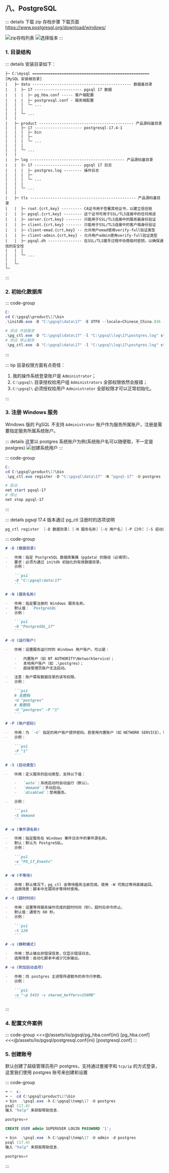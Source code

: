 ## 八、PostgreSQL

::: details 下载 zip 存档步骤
下载页面 https://www.postgresql.org/download/windows/

![zip存档列表](/assets/iis/pgsql/1.jpg)
![选择版本](/assets/iis/pgsql/2.jpg)
:::

### 1. 目录结构

::: details 安装目录如下：

```
├─ C:\mysql ==================================================== [MySQL 安装根目录]
|   ├─ data -------------------------------------------- 数据基目录
|   |  ├─ 17 --------------------- pgsql 17 数据
|   |  |  ├─ pg_hba.conf ----- 客户端配置
|   |  |  ├─ postgresql.conf - 服务端配置
|   |  |  └─ ...
|   |  |
|   |  └─ ...
|   |
|   ├─ product ------------------------------------------ 产品源码基目录
|   |  ├─ 17 --------------------- postgresql-17.4-1
|   |  |  ├─ bin
|   |  |  ├─
|   |  |  └─ ...
|   |  |
|   |  └─ ...
|   |
|   ├─ log ------------------------------------------ 产品源码基目录
|   |  ├─ 17 --------------------- pgsql 17 日志
|   |  |  ├─ postgres.log -------- 操作日志
|   |  |  ├─
|   |  |  └─ ...
|   |  |
|   |  └─ ...
|   |
|   ├─ tls ----------------------------------------------- 产品源码基目录
|   |  ├─ root.{crt,key} --------- CA证书用于签署其他证书，以建立信任链
|   |  ├─ pgsql.{crt,key} -------- 这个证书可用于SSL/TLS连接中的任何用途
|   |  ├─ server.{crt,key} ------- 只能用于SSL/TLS连接中的服务器身份验证
|   |  ├─ client.{crt,key} ------- 只能用于SSL/TLS连接中的客户端身份验证
|   |  ├─ client-emad.{crt,key} -- 允许用户emad使用verify-full验证类型
|   |  ├─ client-admin.{crt,key} - 允许用户admin使用verify-full验证类型
|   |  ├─ pgsql.dh --------------- 在SSL/TLS握手过程中协商临时密钥，以确保通信的安全性
|   |  |
|   |  └─ ...
|   |
|   └─
└─
```

:::

### 2. 初始化数据库

::: code-group

```ps1 [17]
C:
cd C:\pgsql\product\17\bin
.\initdb.exe -D "C:\pgsql\data\17" -E UTF8 --locale=Chinese_China.936 -U postgres -W

# 测试 开启服务
.\pg_ctl.exe -D "C:\pgsql\data\17" -l "C:\pgsql\log\17\postgres.log" start
# 测试 停止服务
.\pg_ctl.exe -D "C:\pgsql\data\17" -l "C:\pgsql\log\17\postgres.log" start
```

:::

::: tip 目录权限方面有点奇怪：

1. 我的操作系统登录账户是 `Administrator`；
2. `C:\pgsql\` 目录授权给用户组 `Administrators` 全部权限依然会报错；
3. `C:\pgsql\` 必须授权给用户 `Administrator` 全部权限才可以正常初始化。

:::

### 3. 注册 Windows 服务

Windows 版的 PgSQL 不支持 `Administrator` 账户作为服务所属账户，注册是需要指定服务所属系统账户。

::: details 这里以 postgres 系统账户为例(系统账户名可以随便取，不一定是 postgres)
![创建系统用户](/assets/iis/pgsql/3.jpg)
:::

::: code-group

```ps1 [17]
C:
cd C:\pgsql\product\17\bin
.\pg_ctl.exe register -D "C:\pgsql\data\17" -N "pgsql-17" -U postgres -P "1" -S demand
```

```ps1 [服务启停]
# 启动
net start pgsql-17
# 停止
net stop pgsql-17
```

:::

::: details pgsql 17.4 版本通过 pg_ctl 注册时的选项说明

```ps1
pg_ctl register  [-D 数据目录] [-N 服务名称] [-U 用户名] [-P 口令] [-S 启动类型] [-e 源] [-W] [-t 秒数] [-s] [-o 选项]
```

::: code-group

````md [-D]
# -D (数据目录)

-   作用：指定 PostgreSQL 数据库集簇（pgdata）的路径（必填项）。
-   要求：必须为通过 initdb 初始化的有效数据目录。
-   示例：

    ```ps1
    -D "C:\pgsql\data\17"
    ```
````

````md [-N]
# -N (服务名称)

-   作用：指定要注册的 Windows 服务名称。
-   默认值： `PostgreSQL`
-   示例：

    ```ps1
    -N "PostgreSQL_17"
    ```
````

````md [-U]
# -U (运行账户)

-   作用：设置服务运行时的 Windows 用户账户。可以是：

    -   内置账户（如 NT AUTHORITY\NetworkService）；
    -   本地用户账户（如 .\postgres）；
    -   超级管理员账户无法启动。

-   注意：账户需有数据目录的读写权限。
-   示例：

    ```ps1
    # 无密码
    -U "postgres"
    # 有密码
    -U "postgres" -P "1"
    ```
````

````md [-P]
# -P (账户密码)

-   作用：为 `-U` 指定的用户账户提供密码。若使用内置账户（如 NETWORK SERVICE），可省略。
-   示例：

    ```ps1
    -P "1"
    ```
````

````md [-S]
# -S (启动类型)

-   作用：定义服务的启动类型，支持以下值：

    -   `auto`：系统启动时自动运行（默认）。
    -   `demand`：手动启动。
    -   `disabled`：禁用服务。

-   示例：

    ```ps1
    -S demand
    ```
````

````md [-e]
# -e (事件源名称)

-   作用：指定服务在 Windows 事件日志中的事件源名称。
-   默认：默认为 PostgreSQL。
-   示例：

    ```ps1
    -e "PG_17_Events"
    ```
````

```md [-W]
# -W (不等待)

-   作用：默认情况下，pg_ctl 会等待服务注册完成。使用 -W 可跳过等待直接返回。
-   适用场景：脚本中无需同步等待时使用。
```

````md [-t]
# -t (超时时间)

-   作用：设置等待服务操作完成的超时时间（秒）。超时后命令终止。
-   默认值：通常为 60 秒。
-   示例：

    ```ps1
    -t 120
    ```
````

```md [-s]
# -s (静默模式)

-   作用：禁止输出非错误信息，仅显示错误日志。
-   适用场景：自动化脚本中减少冗余输出。
```

````md [-o]
# -o (附加启动选项)

-   作用：向 postgres 主进程传递额外的命令行参数。
-   示例：

    ```ps1
    -o "-p 5433 -c shared_buffers=256MB"
    ```
````

:::

### 4. 配置文件案例

::: code-group
<<<@/assets/iis/pgsql/pg_hba.conf{ini} [pg_hba.conf]
<<<@/assets/iis/pgsql/postgresql.conf{ini} [postgresql.conf]
:::

### 5. 创建账号

默认创建了超级管理员用户 postgres，支持通过套接字和 `tcp/ip` 的方式登录，这里我们使用 postgres 账号来创建和设置

::: code-group

```ps1 [登录]
➜ ~  c:
➜ ~  cd C:\pgsql\product\17\bin
➜ bin  .\psql.exe -h C:\pgsql\temp\17 -U postgres
psql (17.4)
输入 "help" 来获取帮助信息.

postgres=#
```

```sql [创建用户]
CREATE USER admin SUPERUSER LOGIN PASSWORD '1';
```

```ps1 [测试登录]
➜ bin  .\psql.exe -h C:\pgsql\temp\17 -U admin -d postgres
psql (17.4)
输入 "help" 来获取帮助信息.

postgres=#
```

:::

